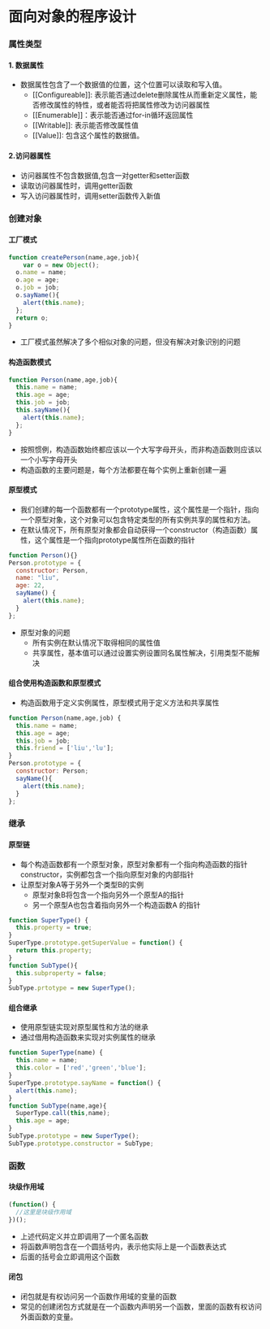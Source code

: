 # 面向对象的程序设计

### 属性类型

#### 1. 数据属性

* 数据属性包含了一个数据值的位置，这个位置可以读取和写入值。
  * [[Configureable]]: 表示能否通过delete删除属性从而重新定义属性，能否修改属性的特性，或者能否将把属性修改为访问器属性
  * [[Enumerable]]：表示能否通过for-in循环返回属性
  * [[Writable]]: 表示能否修改属性值
  * [[Value]]: 包含这个属性的数据值。

#### 2.访问器属性

* 访问器属性不包含数据值,包含一对getter和setter函数
* 读取访问器属性时，调用getter函数
* 写入访问器属性时，调用setter函数传入新值

### 创建对象

#### 工厂模式

```js
function createPerson(name,age,job){
	var o = new Object();
  o.name = name;
  o.age = age;
  o.job = job;
  o.sayName(){
  	alert(this.name);                    		
  };
  return o;
}
```

* 工厂模式虽然解决了多个相似对象的问题，但没有解决对象识别的问题

#### 构造函数模式

```js
function Person(name,age,job){
  this.name = name;
  this.age = age;
  this.job = job;
  this.sayName(){
  	alert(this.name);                    		
  };
}
```

* 按照惯例，构造函数始终都应该以一个大写字母开头，而非构造函数则应该以一个小写字母开头
* 构造函数的主要问题是，每个方法都要在每个实例上重新创建一遍

#### 原型模式

* 我们创建的每一个函数都有一个prototype属性，这个属性是一个指针，指向一个原型对象，这个对象可以包含特定类型的所有实例共享的属性和方法。
* 在默认情况下，所有原型对象都会自动获得一个constructor（构造函数）属性，这个属性是一个指向prototype属性所在函数的指针

```js
function Person(){}
Person.prototype = {
  constructor: Person,
  name: "liu",
  age: 22,
  sayName() {
   	alert(this.name);                   	
  }
};
```

* 原型对象的问题
  * 所有实例在默认情况下取得相同的属性值
  * 共享属性，基本值可以通过设置实例设置同名属性解决，引用类型不能解决

#### 组合使用构造函数和原型模式

* 构造函数用于定义实例属性，原型模式用于定义方法和共享属性

```js
function Person(name,age,job) {
  this.name = name;
  this.age = age;
  this.job = job;
  this.friend = ['liu','lu'];
}
Person.prototype = {
  constructor: Person;
  sayName(){
  	alert(this.name);                    
  }
};
```

### 继承

#### 原型链

* 每个构造函数都有一个原型对象，原型对象都有一个指向构造函数的指针constructor，实例都包含一个指向原型对象的内部指针
* 让原型对象A等于另外一个类型B的实例
  * 原型对象B将包含一个指向另外一个原型A的指针
  * 另一个原型A也包含着指向另外一个构造函数A 的指针

```js
function SuperType() {
  this.property = true;
}
SuperType.prototype.getSuperValue = function() {
  return this.property;
}
function SubType(){
  this.subproperty = false;
}
SubType.prtotype = new SuperType();
```

#### 组合继承

* 使用原型链实现对原型属性和方法的继承
* 通过借用构造函数来实现对实例属性的继承

```js
function SuperType(name) {
  this.name = name;
  this.color = ['red','green','blue'];
}
SuperType.prototype.sayName = function() {
  alert(this.name);
}
function SubType(name,age){
  SuperType.call(this,name);
  this.age = age;
}
SubType.prototype = new SuperType();
SubType.prototype.constructor = SubType;
```

### 函数

#### 块级作用域

```js
(function() {
  //这里是块级作用域
})();
```

* 上述代码定义并立即调用了一个匿名函数
* 将函数声明包含在一个圆括号内，表示他实际上是一个函数表达式
* 后面的括号会立即调用这个函数

#### 闭包

* 闭包就是有权访问另一个函数作用域的变量的函数
* 常见的创建闭包方式就是在一个函数内声明另一个函数，里面的函数有权访问外面函数的变量。

